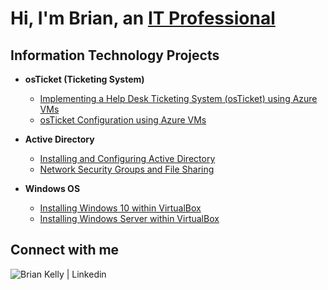 <h1>Hi, I'm Brian, an <a href="https://www.linkedin.com/in/briankelly-it">IT Professional</a></h1>

<h2>Information Technology Projects</h2>

- <b>osTicket (Ticketing System)</b>
  - [Implementing a Help Desk Ticketing System (osTicket) using Azure VMs](https://github.com/briankelly-it/osticket-install-azure)
  - [osTicket Configuration using Azure VMs](https://github.com/briankelly-it/osticket-config)

- <b>Active Directory</b>
  - [Installing and Configuring Active Directory](https://github.com/briankelly-it/configure-active-directory)
  - [Network Security Groups and File Sharing](https://github.com/briankelly-it/azure-network-protocols)

- <b>Windows OS</b>
  - [Installing Windows 10 within VirtualBox](https://github.com/briankelly-it/windows-10-virtualbox)
  - [Installing Windows Server within VirtualBox](https://github.com/briankelly-it/windows-server-virtualbox)

<h2>Connect with me</h2>

<a href="https://www.linkedin.com/in/briankelly-it"><img align="left" alt="Brian Kelly | Linkedin" src="https://img.shields.io/badge/LinkedIn-0077B5?style=for-the-badge&logo=linkedin&logoColor=white" /></a>
